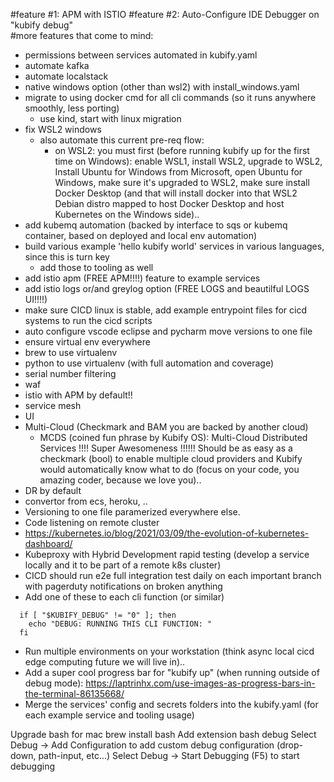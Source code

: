 #feature #1: APM with ISTIO
#feature #2: Auto-Configure IDE Debugger on "kubify debug"  
#more features that come to mind:
- permissions between services automated in kubify.yaml
- automate kafka
- automate localstack
- native windows option (other than wsl2) with install_windows.yaml
- migrate to using docker cmd for all cli commands (so it runs anywhere smoothly, less porting)
	- use kind, start with linux migration
- fix WSL2 windows
  - also automate this current pre-req flow: 
      - on WSL2: you must first (before running kubify up for the first time on Windows): enable WSL1, install WSL2, upgrade to WSL2, Install Ubuntu for Windows from Microsoft, open Ubuntu for Windows, make sure it's upgraded to WSL2, make sure install Docker Desktop (and that will install docker into that WSL2 Debian distro mapped to host Docker Desktop and host Kubernetes on the Windows side).. 
- add kubemq automation (backed by interface to sqs or kubemq container, based on deployed and local env automation)
- build various example 'hello kubify world' services in various languages, since this is turn key
  - add those to tooling as well
- add istio apm (FREE APM!!!!) feature to example services
- add istio logs or/and greylog option (FREE LOGS and beautilful LOGS UI!!!!)
- make sure CICD linux is stable, add example entrypoint files for cicd systems to run the cicd scripts
- auto configure vscode eclipse and pycharm move versions to one file
- ensure virtual env everywhere
- brew to use virtualenv
- python to use virtualenv (with full automation and coverage)
- serial number filtering 
- waf
- istio with APM by default!!
- service mesh
- UI
- Multi-Cloud (Checkmark and BAM you are backed by another cloud)
	- MCDS (coined fun phrase by Kubify OS): Multi-Cloud Distributed Services !!!! Super Awesomeness !!!!!! Should be as easy as a checkmark (bool) to enable multiple cloud providers and Kubify would automatically know what to do (focus on your code, you amazing coder, because we love you)..
- DR by default 
- convertor from ecs, heroku, ..
- Versioning to one file paramerized everywhere else. 
- Code listening on remote cluster
- https://kubernetes.io/blog/2021/03/09/the-evolution-of-kubernetes-dashboard/
- Kubeproxy with Hybrid Development rapid testing (develop a service locally and it to be part of a remote k8s cluster)
- CICD should run e2e full integration test daily on each important branch with pagerduty notifications on broken anything
- Add one of these to each cli function (or similar)
```
  if [ "$KUBIFY_DEBUG" != "0" ]; then
    echo "DEBUG: RUNNING THIS CLI FUNCTION: "
  fi
```
- Run multiple environments on your workstation (think async local cicd edge computing future we will live in)..
- Add a super cool progress bar for "kubify up" (when running outside of debug mode): https://laptrinhx.com/use-images-as-progress-bars-in-the-terminal-86135668/
- Merge the services' config and secrets folders into the kubify.yaml (for each example service and tooling usage)

Upgrade bash for mac
brew install bash
Add extension bash debug
Select Debug -> Add Configuration to add custom debug configuration (drop-down, path-input, etc...)
Select Debug -> Start Debugging (F5) to start debugging